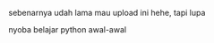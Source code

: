 <p aling="center">sebenarnya udah lama mau upload ini hehe, tapi lupa</p>
nyoba belajar python awal-awal
